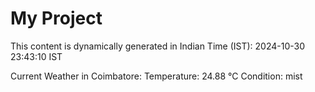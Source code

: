 # My Project

This content is dynamically generated in Indian Time (IST): 2024-10-30 23:43:10 IST


Current Weather in Coimbatore:
Temperature: 24.88 °C
Condition: mist

